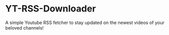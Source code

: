 YT-RSS-Downloader
=================

A simple Youtube RSS fetcher to stay updated on the newest videos of your beloved channels!
